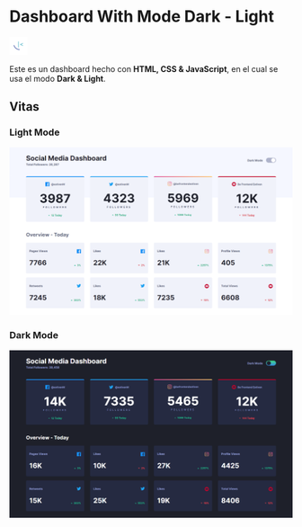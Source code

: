 # **Dashboard With Mode Dark - Light**

![logo](./images/favicon-32x32.png)

Este es un dashboard hecho con **HTML, CSS & JavaScript**, en el cual se usa el modo **Dark & Light**.

## **Vitas**

### **Light Mode**

![light theme](./images/light-theme.png)

### **Dark Mode**

![dark theme](./images/dark-theme.png)
